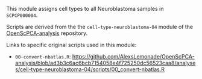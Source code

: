 This module assigns cell types to all Neuroblastoma samples in `SCPCP000004`.

Scripts are derived from the the `cell-type-neuroblastoma-04` module of the [OpenScPCA-analysis](https://github.com/AlexsLemonade/OpenScPCA-analysis) repository.

Links to specific original scripts used in this module:

* `00-convert-nbatlas.R`: <https://github.com/AlexsLemonade/OpenScPCA-analysis/blob/ad3b3c6ac6bcb7154058e4f725250dc56523caa8/analyses/cell-type-neuroblastoma-04/scripts/00_convert-nbatlas.R>
